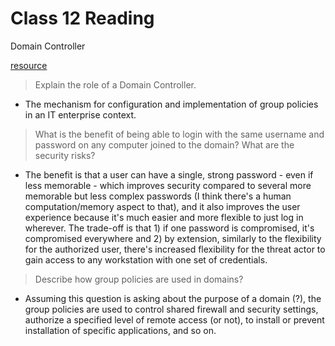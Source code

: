 # Class 12 Reading
 Domain Controller

[resource](https://www.howtogeek.com/194069/what-is-a-windows-domain-and-how-does-it-affect-my-pc/)

> Explain the role of a Domain Controller.
   - The mechanism for configuration and implementation of group policies in an IT enterprise context.

> What is the benefit of being able to login with the same username and password on any computer joined to the domain? What are the security risks?
   - The benefit is that a user can have a single, strong password - even if less memorable - which improves security compared to several more memorable but less complex passwords (I think there's a human computation/memory aspect to that), and it also improves the user experience because it's much easier and more flexible to just log in wherever. The trade-off is that 1) if one password is compromised, it's compromised everywhere and 2) by extension, similarly to the flexibility for the authorized user, there's increased flexibility for the threat actor to gain access to any workstation with one set of credentials.

> Describe how group policies are used in domains?
   - Assuming this question is asking about the purpose of a domain (?), the group policies are used to control shared firewall and security settings, authorize a specified level of remote access (or not), to install or prevent installation of specific applications, and so on.